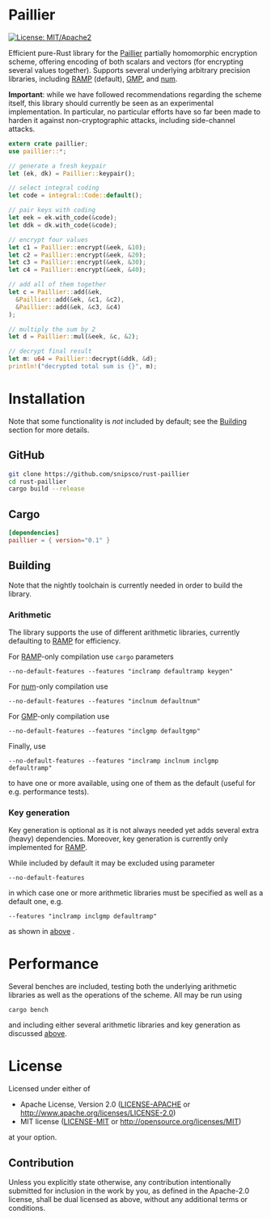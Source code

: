 # Paillier

[![License: MIT/Apache2](https://img.shields.io/badge/license-MIT%2fApache2-blue.svg)](https://img.shields.io/badge/license-MIT%2fApache2-blue.svg)

Efficient pure-Rust library for the [Paillier](https://en.wikipedia.org/wiki/Paillier_cryptosystem) partially homomorphic encryption scheme, offering encoding of both scalars and vectors (for encrypting several values together).
Supports several underlying arbitrary precision libraries, including [RAMP](https://github.com/Aatch/ramp) (default), [GMP](https://github.com/fizyk20/rust-gmp), and [num](https://github.com/rust-num/num).

**Important**: while we have followed recommendations regarding the scheme itself, this library should currently be seen as an experimental implementation. In particular, no particular efforts have so far been made to harden it against non-cryptographic attacks, including side-channel attacks.


```rust
extern crate paillier;
use paillier::*;

// generate a fresh keypair
let (ek, dk) = Paillier::keypair();

// select integral coding
let code = integral::Code::default();

// pair keys with coding
let eek = ek.with_code(&code);
let ddk = dk.with_code(&code);

// encrypt four values
let c1 = Paillier::encrypt(&eek, &10);
let c2 = Paillier::encrypt(&eek, &20);
let c3 = Paillier::encrypt(&eek, &30);
let c4 = Paillier::encrypt(&eek, &40);

// add all of them together
let c = Paillier::add(&ek,
  &Paillier::add(&ek, &c1, &c2),
  &Paillier::add(&ek, &c3, &c4)
);

// multiply the sum by 2
let d = Paillier::mul(&eek, &c, &2);

// decrypt final result
let m: u64 = Paillier::decrypt(&ddk, &d);
println!("decrypted total sum is {}", m);
```


# Installation

Note that some functionality is *not* included by default; see the [Building](#building) section for more details.

## GitHub
```bash
git clone https://github.com/snipsco/rust-paillier
cd rust-paillier
cargo build --release
```

## Cargo
```toml
[dependencies]
paillier = { version="0.1" }
```


## Building

Note that the nightly toolchain is currently needed in order to build the library.

### Arithmetic

The library supports the use of different arithmetic libraries, currently defaulting to [RAMP](https://github.com/Aatch/ramp) for efficiency.

For [RAMP](https://github.com/Aatch/ramp)-only compilation use `cargo` parameters
```
--no-default-features --features "inclramp defaultramp keygen"
```

For [num](https://github.com/rust-num/num)-only compilation use
```
--no-default-features --features "inclnum defaultnum"
```

For [GMP](https://github.com/fizyk20/rust-gmp)-only compilation use
```
--no-default-features --features "inclgmp defaultgmp"
```

Finally, use
```
--no-default-features --features "inclramp inclnum inclgmp defaultramp"
```
to have one or more available, using one of them as the default (useful for e.g. performance tests).

### Key generation

Key generation is optional as it is not always needed yet adds several extra (heavy) dependencies. Moreover, key generation is currently only implemented for [RAMP](https://github.com/Aatch/ramp).

While included by default it may be excluded using parameter
```
--no-default-features
```
in which case one or more arithmetic libraries must be specified as well as a default one, e.g.
```
--features "inclramp inclgmp defaultramp"
```
as shown in [above](#arithmetic) .




# Performance

Several benches are included, testing both the underlying arithmetic libraries as well as the operations of the scheme. All may be run using
```
cargo bench
```
and including either several arithmetic libraries and key generation as discussed [above](#building).

# License

Licensed under either of

 * Apache License, Version 2.0 ([LICENSE-APACHE](LICENSE-APACHE) or http://www.apache.org/licenses/LICENSE-2.0)
 * MIT license ([LICENSE-MIT](LICENSE-MIT) or http://opensource.org/licenses/MIT)

at your option.

## Contribution

Unless you explicitly state otherwise, any contribution intentionally submitted
for inclusion in the work by you, as defined in the Apache-2.0 license, shall
be dual licensed as above, without any additional terms or conditions.
 
